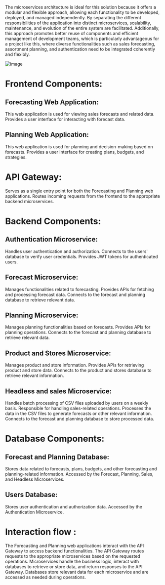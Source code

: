 The microservices architecture is ideal for this solution because it offers a modular and flexible approach, allowing each functionality to be developed, deployed, and managed independently. By separating the different responsibilities of the application into distinct microservices, scalability, maintenance, and evolution of the entire system are facilitated. 
Additionally, this approach promotes better reuse of components and efficient management of development teams, which is particularly advantageous for a project like this, where diverse functionalities such as sales forecasting, assortment planning, and authentication need to be integrated coherently and flexibly.


![image](https://github.com/user-attachments/assets/7b6e086d-eb90-4ac2-9ce0-e3face105c89)

# Frontend Components:
## Forecasting Web Application:
This web application is used for viewing sales forecasts and related data.
Provides a user interface for interacting with forecast data.
## Planning Web Application:
This web application is used for planning and decision-making based on forecasts.
Provides a user interface for creating plans, budgets, and strategies.
# API Gateway:
Serves as a single entry point for both the Forecasting and Planning web applications.
Routes incoming requests from the frontend to the appropriate backend microservices.
# Backend Components:
## Authentication Microservice:
Handles user authentication and authorization.
Connects to the users' database to verify user credentials.
Provides JWT tokens for authenticated users.
## Forecast Microservice:
Manages functionalities related to forecasting.
Provides APIs for fetching and processing forecast data.
Connects to the forecast and planning database to retrieve relevant data.
## Planning Microservice:
Manages planning functionalities based on forecasts.
Provides APIs for planning operations.
Connects to the forecast and planning database to retrieve relevant data.
## Product and Stores Microservice:
Manages product and store information.
Provides APIs for retrieving product and store data.
Connects to the product and stores database to retrieve relevant information.
## Headless and sales Microservice:
Handles batch processing of CSV files uploaded by users on a weekly basis.
Responsible for handling sales-related operations.
Processes the data in the CSV files to generate forecasts or other relevant information.
Connects to the forecast and planning database to store processed data.
# Database Components:
## Forecast and Planning Database:
Stores data related to forecasts, plans, budgets, and other forecasting and planning-related information.
Accessed by the Forecast, Planning, Sales, and Headless Microservices.
## Users Database:
Stores user authentication and authorization data.
Accessed by the Authentication Microservice.
# Interaction flow :
The Forecasting and Planning web applications interact with the API Gateway to access backend functionalities.
The API Gateway routes requests to the appropriate microservices based on the requested operations.
Microservices handle the business logic, interact with databases to retrieve or store data, and return responses to the API Gateway.
Databases store relevant data for each microservice and are accessed as needed during operations.

